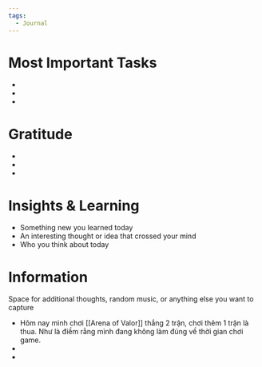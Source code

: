 ```yaml
---
tags:
  - Journal
---
```


# Most Important Tasks

- 
- 
- 

# Gratitude

- 
- 
- 

# Insights & Learning

- Something new you learned today
- An interesting thought or idea that crossed your mind
- Who you think about today

# Information

Space for additional thoughts, random music, or anything else you want to capture

- Hôm nay mình chơi [[Arena of Valor]] thắng 2 trận, chơi thêm 1 trận là thua. Như là điềm rằng mình đang không làm đúng về thời gian chơi game.
- 
- 